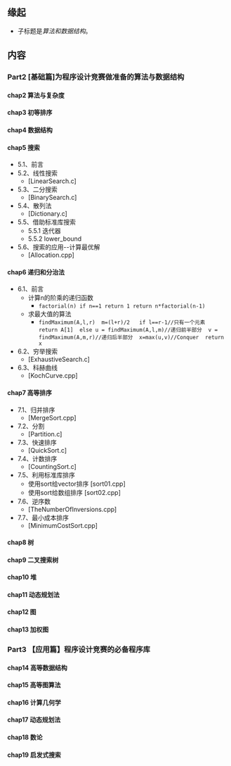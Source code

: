 ## 缘起

+ 子标题是*算法和数据结构*。

## 内容

### Part2 [基础篇]为程序设计竞赛做准备的算法与数据结构

#### chap2 算法与复杂度

#### chap3 初等排序

#### chap4 数据结构

#### chap5 搜索

+ 5.1、前言
+ 5.2、线性搜索
  + [LinearSearch.c]
+ 5.3、二分搜索
  + [BinarySearch.c]
+ 5.4、散列法
  + [Dictionary.c]
+ 5.5、借助标准库搜索
  + 5.5.1 迭代器
  + 5.5.2 lower_bound
+ 5.6、搜索的应用--计算最优解
  + [Allocation.cpp]

#### chap6 递归和分治法

+ 6.1、前言
  + 计算n的阶乘的递归函数
    + ```factorial(n) if n==1 return 1 return n*factorial(n-1)```
  + 求最大值的算法
    + `findMaximum(A,l,r)  m=(l+r)/2   if l==r-1//只有一个元素  return A[1]  else u = findMaximum(A,l,m)//递归前半部分  v = findMaximum(A,m,r)//递归后半部分  x=max(u,v)//Conquer  return x`
+ 6.2、穷举搜索
  + [ExhaustiveSearch.c]
+ 6.3、科赫曲线
  + [KochCurve.cpp]

#### chap7 高等排序

+ 7.1、归并排序
  + [MergeSort.cpp]
+ 7.2、分割
  + [Partition.c]
+ 7.3、快速排序
  + [QuickSort.c]
+ 7.4、计数排序
  + [CountingSort.c]
+ 7.5、利用标准库排序
  + 使用sort给vector排序  [sort01.cpp]
  + 使用sort给数组排序      [sort02.cpp]
+ 7.6、逆序数
  + [TheNumberOfInversions.cpp]
+ 7.7、最小成本排序
  + [MinimumCostSort.cpp]

#### chap8 树

#### chap9 二叉搜索树

#### chap10 堆

#### chap11 动态规划法

#### chap12 图

#### chap13 加权图

### Part3 【应用篇】程序设计竞赛的必备程序库

#### chap14 高等数据结构

#### chap15 高等图算法

#### chap16 计算几何学

#### chap17 动态规划法

#### chap18 数论

#### chap19 启发式搜索